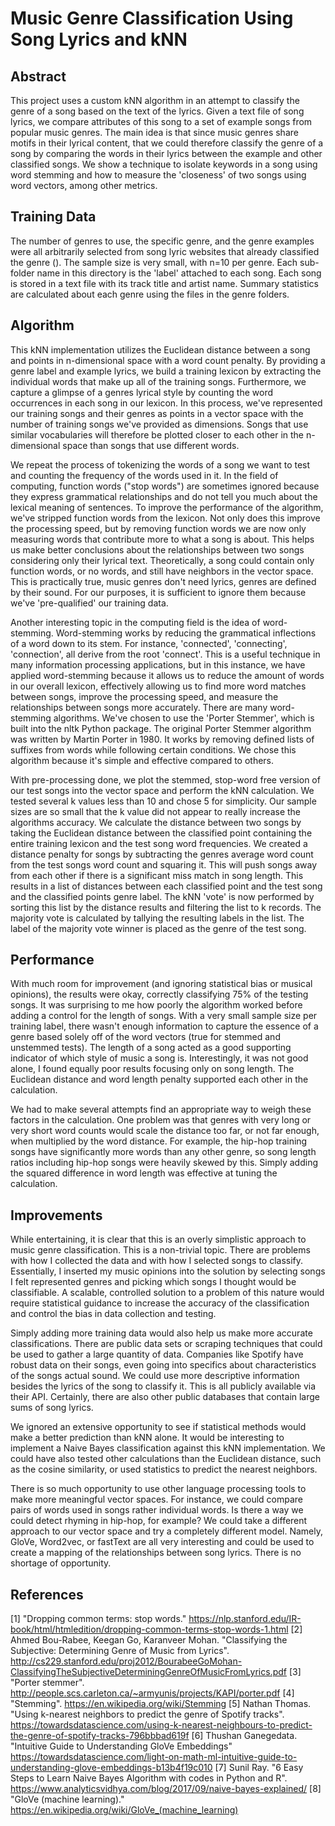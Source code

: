 # Music Genre Classification Using Song Lyrics and kNN

## Abstract
This project uses a custom kNN algorithm in an attempt to classify the genre of a song based on the text of the lyrics. Given a text file of song lyrics, we compare attributes of this song to a set of example songs from popular music genres. The main idea is that since music genres share motifs in their lyrical content, that we could therefore classify the genre of a song by comparing the words in their lyrics between the example and other classified songs. We show a technique to isolate keywords in a song using word stemming and how to measure the 'closeness' of two songs using word vectors, among other metrics.

## Training Data
The number of genres to use, the specific genre, and the genre examples were all arbitrarily selected from song lyric websites that already classified the genre (). The sample size is very small, with n=10 per genre. Each sub-folder name in this directory is the 'label' attached to each song. Each song is stored in a text file with its track title and artist name. Summary statistics 
are calculated about each genre using the files in the genre folders.

## Algorithm
This kNN implementation utilizes the Euclidean distance between a song and points in n-dimensional space with a word count penalty. 
By providing a genre label and example lyrics, we build a training lexicon by extracting the individual words that make up all of the training songs. Furthermore, we capture a glimpse of a genres lyrical style by counting the word occurrences in each song in our lexicon. In this process, we've represented our training songs and their genres as points in a vector space with the number of training songs we've provided as dimensions. Songs that use similar vocabularies will therefore be plotted closer to each other in the n-dimensional space than songs that use different words.

We repeat the process of tokenizing the words of a song we want to test and counting the frequency of the words used in it. In the field of computing, function words ("stop words") are sometimes
ignored because they express grammatical relationships and do not tell you much about the lexical meaning of sentences. To improve the performance of the algorithm, we've stripped function words
from the lexicon. Not only does this improve the processing speed, but by removing function words we are now only measuring words that contribute more to what a song is about. This helps us make better conclusions about the relationships between two songs considering only their lyrical text. Theoretically, a song could contain only function words, or no words, and still have neighbors in the vector space. This is practically true, music genres don't need lyrics, genres are defined by their sound. For our purposes, it is sufficient to ignore them because we've 'pre-qualified' our training data.

Another interesting topic in the computing field is the idea of word-stemming. Word-stemming works by reducing the grammatical inflections of a word down to its stem. For instance, 'connected',
'connecting', 'connection', all derive from the root 'connect'. This is a useful technique in many information processing applications, but in this instance, we have applied word-stemming because
it allows us to reduce the amount of words in our overall lexicon, effectively allowing us to find more word matches between songs, improve the processing speed, and measure the relationships between songs more accurately. There are many word-stemming algorithms. We've chosen to use the 'Porter Stemmer', which is built into the nltk Python package. The original Porter Stemmer algorithm was written
by Martin Porter in 1980. It works by removing defined lists of suffixes from words while following certain conditions. We chose this algorithm because it's simple and effective compared to others.

With pre-processing done, we plot the stemmed, stop-word free version of our test songs into the vector space and perform the kNN calculation. We tested several k values less than 10 and chose 5 for simplicity. Our sample sizes are so small that the k value did not appear to really increase the algorithms accuracy. We calculate the distance between two songs by taking the Euclidean distance between
the classified point containing the entire training lexicon and the test song word frequencies. We created a distance penalty for songs by subtracting the genres average word count from the test songs word count and squaring it. This will push songs away from each other if there is a significant miss match in song length. This results in a list of distances between each classified point and the test song and the classified points genre label. The kNN 'vote' is now performed by sorting this list by the distance results and filtering the list to k records. The majority vote is calculated by tallying the resulting labels in the list. The label of the majority vote winner is placed as the genre of the test song.

## Performance
With much room for improvement (and ignoring statistical bias or musical opinions), the results were okay, correctly classifying 75% of the testing songs. It was surprising to me how poorly the algorithm worked before adding a control for the length of songs. With a very small sample size per training label, there wasn't enough information to capture the essence of a genre based solely off of the word vectors (true for stemmed and unstemmed tests). The length of a song acted as a good supporting indicator of which style of music a song is. Interestingly, it was not good alone, I found equally poor results focusing only on song length. The Euclidean distance and word length penalty supported each other in the calculation.

We had to make several attempts find an appropriate way to weigh these factors in the calculation. One problem was that genres with very long or very short word counts would scale the distance too far, or not far enough, when multiplied by the word distance. For example, the hip-hop training songs have significantly more words than any other genre, so song length ratios including hip-hop songs were heavily skewed by this. Simply adding the squared difference in word length was effective at tuning the calculation.

## Improvements
While entertaining, it is clear that this is an overly simplistic approach to music genre classification. This is a non-trivial topic. There are problems with how I collected the data 
and with how I selected songs to classify. Essentially, I inserted my music opinions into the solution by selecting songs I felt represented genres and picking which songs I thought would be classifiable. A scalable, controlled solution to a problem of this nature would require statistical guidance to increase the accuracy of the classification and control the bias in data collection and testing.

Simply adding more training data would also help us make more accurate classifications. There are public data sets or scraping techniques that could be used to gather
a large quantity of data.  Companies like Spotify have robust data on their songs, even going into specifics about characteristics of the songs actual sound. We could use more descriptive information besides the lyrics of the song to classify it. This is all publicly available via their API. Certainly, there are also other public databases that contain large sums of song lyrics.

We ignored an extensive opportunity to see if statistical methods would make a better prediction than kNN alone. It would be interesting to implement a Naive Bayes classification against this kNN implementation. We could have also tested other calculations than the Euclidean distance, such as the cosine similarity, or used statistics to predict the nearest neighbors.

There is so much opportunity to use other language processing tools to make more meaningful vector spaces. For instance, we could compare pairs of words used in songs rather individual words. 
Is there a way we could detect rhyming in hip-hop, for example? We could take a different approach to our vector space and try a completely different model. Namely, GloVe, Word2vec, or fastText
are all very interesting and could be used to create a mapping of the relationships between song lyrics. There is no shortage of opportunity.

## References
[1] "Dropping common terms: stop words." https://nlp.stanford.edu/IR-book/html/htmledition/dropping-common-terms-stop-words-1.html
[2] Ahmed Bou-Rabee, Keegan Go, Karanveer Mohan. 
    "Classifying the Subjective: Determining Genre of Music from Lyrics". 
    http://cs229.stanford.edu/proj2012/BourabeeGoMohan-ClassifyingTheSubjectiveDeterminingGenreOfMusicFromLyrics.pdf
[3] "Porter stemmer". http://people.scs.carleton.ca/~armyunis/projects/KAPI/porter.pdf
[4] "Stemming". https://en.wikipedia.org/wiki/Stemming
[5] Nathan Thomas. "Using k-nearest neighbors to predict the genre of Spotify tracks". 
    https://towardsdatascience.com/using-k-nearest-neighbours-to-predict-the-genre-of-spotify-tracks-796bbbad619f
[6] Thushan Ganegedata. "Intuitive Guide to Understanding GloVe Embeddings" 
    https://towardsdatascience.com/light-on-math-ml-intuitive-guide-to-understanding-glove-embeddings-b13b4f19c010
[7] Sunil Ray. "6 Easy Steps to Learn Naive Bayes Algorithm with codes in Python and R". 
    https://www.analyticsvidhya.com/blog/2017/09/naive-bayes-explained/
[8] "GloVe (machine learning)." https://en.wikipedia.org/wiki/GloVe_(machine_learning)
